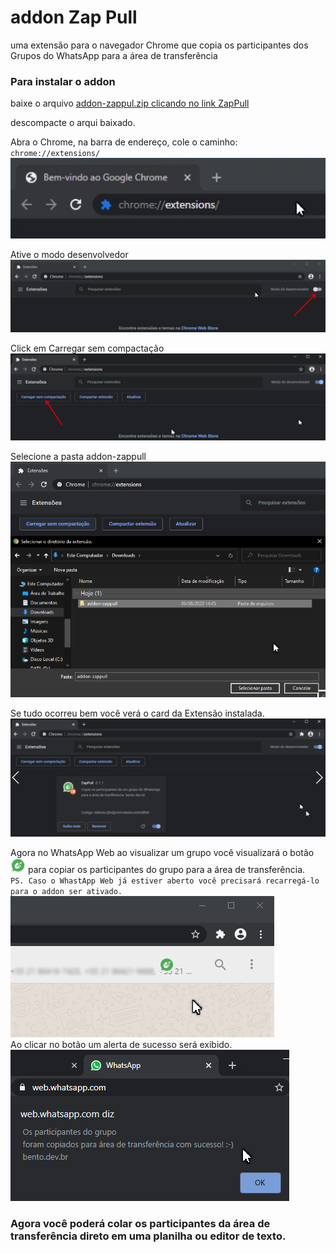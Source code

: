 # addon Zap Pull
uma extensão para o navegador Chrome que copia os participantes dos Grupos do WhatsApp para a área de transferência
### Para instalar o addon

baixe o arquivo [addon-zappul.zip clicando no link ZapPull](https://github.com/izidorio/addon-zappull/releases/download/0.1.1/addon-zappull.zip)

descompacte o arqui baixado.

Abra o Chrome, na barra de endereço, cole o caminho: `chrome://extensions/`<br>
![](./assets/01.png)<br>

Ative o modo desenvolvedor<br>
![](./assets/02.png)<br>

Click em Carregar sem compactação<br>
![](./assets/03.png)<br>

Selecione a pasta addon-zappull
![](./assets/04.1.png)<br>

Se tudo ocorreu bem você verá o card da Extensão instalada.
![](./assets/04.png)<br>

Agora no WhatsApp Web ao visualizar um grupo você visualizará o botão ![](./icon24.png) para copiar os participantes do grupo para a área de transferência.<br>`PS. Caso o WhastApp Web já estiver aberto você precisará recarregá-lo para o addon ser ativado.`<br>
![](./assets/05.png)<br>
Ao clicar no botão um alerta de sucesso será exibido.<br>
![](./assets/06.png)<br>

### Agora você poderá colar os participantes da área de transferência direto em uma planilha ou editor de texto.